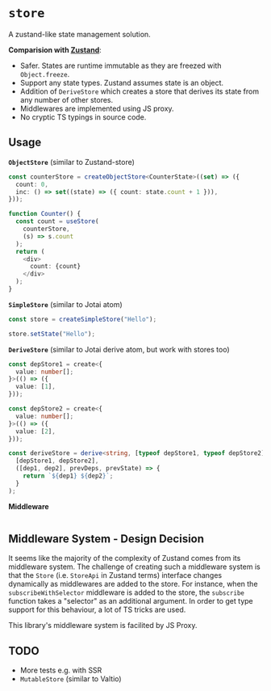 # `store`

A zustand-like state management solution.

**Comparision with [Zustand](https://github.com/pmndrs/zustand)**:
- Safer. States are runtime immutable as they are freezed with `Object.freeze`.
- Support any state types. Zustand assumes state is an object.
- Addition of `DeriveStore` which creates a store that derives its state from any number of other stores.
- Middlewares are implemented using JS proxy.
- No cryptic TS typings in source code.

## Usage

**`ObjectStore`** (similar to Zustand-store)

```typescript
const counterStore = createObjectStore<CounterState>((set) => ({
  count: 0,
  inc: () => set((state) => ({ count: state.count + 1 })),
}));

function Counter() {
  const count = useStore(
    counterStore,
    (s) => s.count
  );
  return (
    <div>
      count: {count}
    </div>
  );
}
```

**`SimpleStore`** (similar to Jotai atom)

```typescript
const store = createSimpleStore("Hello");

store.setState("Hello");
```

**`DeriveStore`** (similar to Jotai derive atom, but work with stores too)

```typescript
const depStore1 = create<{
  value: number[];
}>(() => ({
  value: [1],
}));

const depStore2 = create<{
  value: number[];
}>(() => ({
  value: [2],
}));

const deriveStore = derive<string, [typeof depStore1, typeof depStore2]>(
  [depStore1, depStore2],
  ([dep1, dep2], prevDeps, prevState) => {
    return `${dep1} ${dep2}`;
  }
);
```

**Middleware**

```typescript

```

## Middleware System - Design Decision

It seems like the majority of the complexity of Zustand comes from its middleware system. The challenge of creating such a middleware system is that the `Store` (i.e. `StoreApi` in Zustand terms) interface changes dynamically as middlewares are added to the store. For instance, when the `subscribeWithSelector` middleware is added to the store, the `subscribe` function takes a "selector" as an additional argument. In order to get type support for this behaviour, a lot of TS tricks are used.

This library's middleware system is facilited by JS Proxy.

## TODO

- More tests e.g. with SSR
- `MutableStore` (similar to Valtio)
